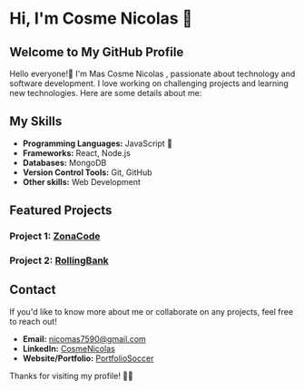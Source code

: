 <div>
  <h1>Hi, I'm Cosme Nicolas 👋 </h1>
</div>



## Welcome to My GitHub Profile

Hello everyone!👋 I'm Mas Cosme Nicolas , passionate about technology and software development. I love working on challenging projects and learning new technologies. Here are some details about me:

## My Skills

- **Programming Languages:** JavaScript 🤙
- **Frameworks:** React, Node.js
- **Databases:** MongoDB
- **Version Control Tools:** Git, GitHub
- **Other skills:** Web Development

## Featured Projects

### Project 1: [ZonaCode](https://github.com/CosmeNicolas/zona-code)


### Project 2: [RollingBank](https://github.com/CosmeNicolas/rollingbank)


## Contact

If you'd like to know more about me or collaborate on any projects, feel free to reach out!

- **Email:** nicomas7590@gmail.com
- **LinkedIn:** [CosmeNicolas](https://www.linkedin.com/in/cosmenicolas/)
- **Website/Portfolio:** [PortfolioSoccer](https://vercel.com/cosmenicolas/portfolio-soccer-3gus)

Thanks for visiting my profile! 🤙👋
